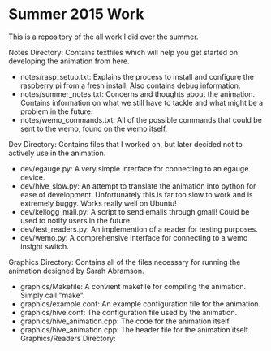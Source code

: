 # Summer 2015 Work
This is a repository of the all work I did over the summer.

Notes Directory:
Contains textfiles which will help you get started on developing the animation from here.
  - notes/rasp_setup.txt: Explains the process to install and configure the raspberry pi from a fresh install. Also contains debug information.
  - notes/summer_notes.txt: Concerns and thoughts about the animation. Contains information on what we still have to tackle and what might be a problem in the future.
  - notes/wemo_commands.txt: All of the possible commands that could be sent to the wemo, found on the wemo itself. 

Dev Directory:
Contains files that I worked on, but later decided not to actively use in the animation.
  - dev/egauge.py: A very simple interface for connecting to an egauge device.
  - dev/hive_slow.py: An attempt to translate the animation into python for ease of development. Unfortunately this is far too slow to work and is extremely buggy. Works really well on Ubuntu!
  - dev/kellogg_mail.py: A script to send emails through gmail! Could be used to notify users in the future.
  - dev/test_readers.py: An implemention of a reader for testing purposes.
  - dev/wemo.py: A comprehensive interface for connecting to a wemo insight switch.

Graphics Directory:
Contains all of the files necessary for running the animation designed by Sarah Abramson.
  - graphics/Makefile: A convient makefile for compiling the animation. Simply call "make".
  - graphics/example.conf: An example configuration file for the animation.
  - graphics/hive.conf: The configuration file used by the animation.
  - graphics/hive_animation.cpp: The code for the animation itself.
  - graphics/hive_animation.cpp: The header file for the animation itself.
Graphics/Readers Directory:
